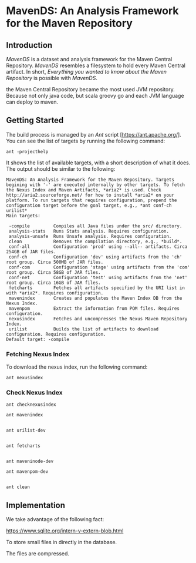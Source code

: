 
# MavenDS: An Analysis Framework for the Maven Repository


## Introduction

*MavenDS* is a dataset and analysis framework for the Maven Central Repository.
*MavenDS* resembles a filesystem to hold every Maven Central artifact.
In short, *Everything you wanted to know about the Maven Repository* is possible with *MavenDS*.


the Maven Central Repository became the most used JVM repository.
Because not only java code, but scala groovy go and each JVM language can deploy to maven.

## Getting Started

The build process is managed by an *Ant* script [https://ant.apache.org/].
You can see the list of targets by running the following command:

    ant -projecthelp

It shows the list of available targets, with a short description of what it does.
The output should be similar to the following:

    MavenDS: An Analysis Framework for the Maven Repository. Targets begining with '-' are executed internally by other targets. To fetch the Nexus Index and Maven Artifacts, *aria2* is used. Check http://aria2.sourceforge.net/ for how to install *aria2* on your platform. To run targets that requires configuration, prepend the configuration target before the goal target, e.g., *ant conf-ch urilist*
    Main targets:

     -compile         Compiles all Java files under the src/ directory.
     analysis-stats   Runs Stats analysis. Requires configuration.
     analysis-unsafe  Runs Unsafe analysis. Requires configuration.
     clean            Removes the compilation directory, e.g., *build*.
     conf-all         Configuration 'prod' using --all-- artifacts. Circa 254GB of JAR files.
     conf-ch          Configuration 'dev' using artifacts from the 'ch' root group. Circa 500MB of JAR files.
     conf-com         Configuration 'stage' using artifacts from the 'com' root group. Circa 58GB of JAR files.
     conf-net         Configuration 'test' using artifacts from the 'net' root group. Circa 16GB of JAR files.
     fetcharts        Fetches all artifacts specified by the URI list in with *aria2*. Requires configuration.
     mavenindex       Creates and populates the Maven Index DB from the Nexus Index.
     mavenpom         Extract the information from POM files. Requires configuration.
     nexusindex       Fetches and uncompresses the Nexus Maven Repository Index.
     urilist          Builds the list of artifacts to download configuration. Requires configuration.
    Default target: -compile

### Fetching Nexus Index

To download the nexus index, run the following command:

    ant nexusindex

### Check Nexus Index

    ant checknexusindex

    ant mavenindex

 
    ant urilist-dev

 
    ant fetcharts

 
    ant maveninode-dev

    ant mavenpom-dev

 
    ant clean

## Implementation

We take advantage of the following fact:

https://www.sqlite.org/intern-v-extern-blob.html

To store small files in directly in the database.

The files are compressed.
